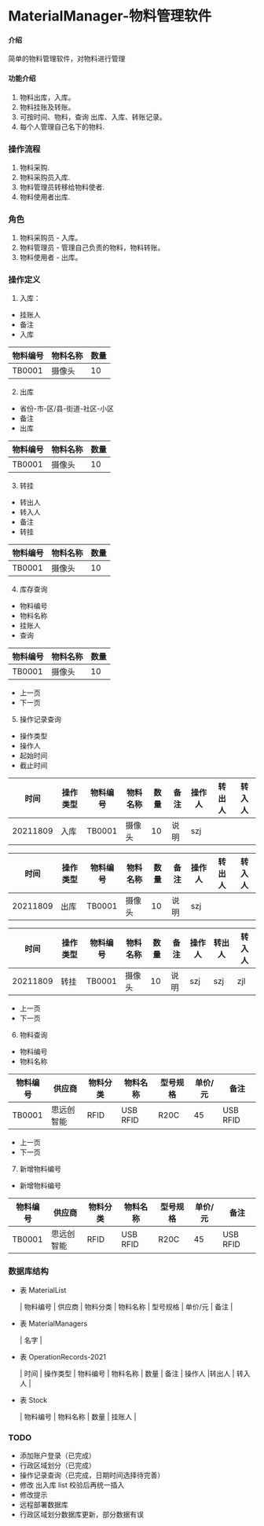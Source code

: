 # MaterialManager-物料管理软件

#### 介绍
简单的物料管理软件，对物料进行管理

#### 功能介绍
1. 物料出库，入库。
2. 物料挂账及转账。
3. 可按时间、物料，查询 出库、入库、转账记录。
4. 每个人管理自己名下的物料.

### 操作流程
1. 物料采购.
2. 物料采购员入库.
3. 物料管理员转移给物料使者.
3. 物料使用者出库.

### 角色
1. 物料采购员 - 入库。
2. 物料管理员 - 管理自己负责的物料，物料转账。
3. 物料使用者 - 出库。

### 操作定义
1. 入库：
- 挂账人
- 备注
- 入库

| 物料编号 | 物料名称 | 数量 |
| ------- | -------- | --- |
|  TB0001 |  摄像头  |  10  |

2. 出库
- 省份-市-区/县-街道-社区-小区
- 备注
- 出库

| 物料编号 | 物料名称 | 数量 |
| ------- | -------- | --- |
| TB0001  |  摄像头 | 10 |

3. 转挂
- 转出人
- 转入人
- 备注
- 转挂

| 物料编号 | 物料名称 | 数量 |
| ------- | -------- | --- |
| TB0001  |  摄像头  |  10  |

4. 库存查询
- 物料编号
- 物料名称
- 挂账人
- 查询

| 物料编号 | 物料名称 | 数量 |
| ------- | -------- | --- |
|  TB0001 |  摄像头  |  10  |

- 上一页
- 下一页

5. 操作记录查询
- 操作类型
- 操作人
- 起始时间
- 截止时间

|   时间   | 操作类型 | 物料编号 | 物料名称 | 数量 | 备注 | 操作人 | 转出人 | 转入人 |
| -------- | ------- |-------- | -------- | --  | ---- | ----- | ------ | ------ |
| 20211809 |   入库   | TB0001 |  摄像头  |  10  | 说明 |  szj  |        |        |

|   时间   | 操作类型 | 物料编号 | 物料名称 | 数量 | 备注 | 操作人 | 转出人 | 转入人 |
| -------- | ------- | ------- | -------- | --- | ---- | ----- | ------ | ------ |
| 20211809 |   出库   | TB0001 |  摄像头   | 10  | 说明 |  szj  |        |        |

|   时间   | 操作类型 | 物料编号 | 物料名称 | 数量 | 备注 | 操作人 |转出人 | 转入人 |
| -------- | ------- | ------- | -------- | --- | ---- | ----- | ----- | ------ |
| 20211809 |   转挂   | TB0001 |   摄像头   | 10 | 说明 |  szj   |  szj  |  zjl  |

- 上一页
- 下一页

6. 物料查询
- 物料编号
- 物料名称

| 物料编号 | 供应商 | 物料分类 | 物料名称 | 型号规格 | 单价/元 |   备注   |
| ------- | ------ |-------- | ------- | -------- | ------ | -------- |
| TB0001 | 思远创智能 | RFID | USB RFID |   R20C   |   45   | USB RFID |

- 上一页
- 下一页

7. 新增物料编号

- 新增物料编号

| 物料编号 | 供应商 | 物料分类 | 物料名称 | 型号规格 | 单价/元 |   备注   |
| ------- | ------ |-------- | ------- | -------- | ------ | -------- |
| TB0001 | 思远创智能 | RFID | USB RFID |   R20C   |   45   | USB RFID |

### 数据库结构
- 表 MaterialList

  | 物料编号 | 供应商 | 物料分类 | 物料名称 | 型号规格 | 单价/元 | 备注 |

- 表 MaterialManagers

  | 名字 |

- 表 OperationRecords-2021

  | 时间 | 操作类型 | 物料编号 | 物料名称 | 数量 | 备注 | 操作人 |转出人 | 转入人 |

- 表 Stock
  
  | 物料编号 | 物料名称 | 数量 | 挂账人 |

### TODO
- 添加账户登录（已完成）
- 行政区域划分（已完成）
- 操作记录查询（已完成，日期时间选择待完善）
- 修改 出入库 list 校验后再统一插入
- 修改提示
- 远程部署数据库
- 行政区域划分数据库更新，部分数据有误
